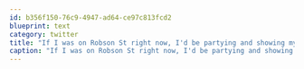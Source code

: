 ```yaml
---
id: b356f150-76c9-4947-ad64-ce97c813fcd2
blueprint: text
category: twitter
title: "If I was on Robson St right now, I'd be partying and showing my boobies for sure."
caption: "If I was on Robson St right now, I'd be partying and showing my boobies for sure."
---
```

